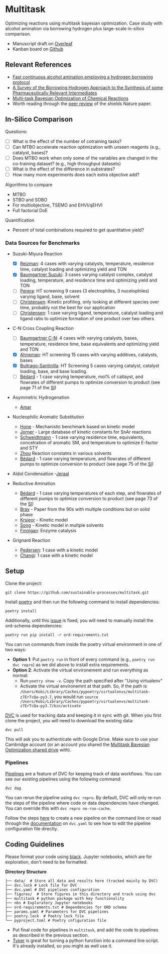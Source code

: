 # Multitask 

Optimizing reactions using multitask bayesian optimization. Case study with alcohol amination via borrowing hydrogen  plus large-scale in-silico comparison.

* Manuscript draft on [Overleaf](https://www.overleaf.com/project/608a83b48a501409d68c2f69)
* Kanban board on [Github](https://github.com/sustainable-processes/multitask/projects)

## Relevant References

- [Fast continuous alcohol amination employing a hydrogen borrowing protocol](https://pubs.rsc.org/en/content/articlelanding/2019/gc/c8gc03328e#!divAbstract)
- [A Survey of the Borrowing Hydrogen Approach to the Synthesis of some Pharmaceutically Relevant Intermediates](https://pubs.acs.org/doi/10.1021/acs.oprd.5b00199)
- [Multi-task Bayesian Optimization of Chemical Reactions](https://chemrxiv.org/articles/preprint/Multi-task_Bayesian_Optimization_of_Chemical_Reactions/13250216)
- Worth reading through the [peer review](https://static-content.springer.com/esm/art%3A10.1038%2Fs41586-021-03213-y/MediaObjects/41586_2021_3213_MOESM2_ESM.pdf) of the shields Nature paper.

## In-Silico Comparison

Questions:
- [ ] What is the effect of the number of cotraining tasks?
- [ ] Can MTBO accelerate reaction optimization with unseen reagents (e.g., catalyst, bases)?
- [ ] Does MTBO work when only some of the variables are changed in the co-training dataset? (e.g., high throughput datasets)
- [ ] What is the effect of the difference in substrates?
- [ ] How many more experiments does each extra objective add?

Algorithms to compare
- MTBO
- STBO and SOBO 
- For multiobjective, TSEMO and EHVI/qEHVI
- Full factorial DoE

Quantification
- Percent of total combinations required to get quantitative yield?
### Data Sources for Benchmarks

* Suzuki-Miyura Reaction
    - [x] [Reizman](https://gosummit.readthedocs.io/en/latest/experiments_benchmarks/implemented_benchmarks.html#summit.benchmarks.ReizmanSuzukiEmulator): 4 cases with varying catalysts, temperature, residence time, catalyst loading and optimizing yield and TON
    - [x] [Baumgartner Suzuki](https://pubs.rsc.org/en/content/articlelanding/2018/RE/C8RE00032H#!divAbstract): 3 cases varying catalyst complex, catalyst loading, temperature, and residence time and optimizing yield and TON
    - [ ] [Perera](http://www.sciencemag.org/lookup/doi/10.1126/science.aap9112): HT screening 9 cases (3 electrophiles, 3 nucelophiles) varying ligand, base, solvent
    - [ ] [Christensen](https://pubs.rsc.org/en/content/articlelanding/2019/re/c9re00086k#!divAbstract): Kinetic profiling, only looking at different species over time, probably not the best for our application
    - [ ] [Christensen](https://chemrxiv.org/articles/preprint/Data-science_driven_autonomous_process_optimization/13146404): 1 case varying ligand, temperature, catalyst loading and ligand ratio to optimize formation of one product over two others

* C-N Cross Coupling Reaction
    - [ ] [Baumgartner C-N](https://pubs.acs.org/doi/10.1021/acs.oprd.9b00236): 4 cases with varying catalysts, bases, temperature, residence time, base equivalents and optimizing yield and TON
    - [x] [Ahneman](https://science.sciencemag.org/content/360/6385/186): HT screening 15 cases with varying additives, catalysts, bases
    - [x] [Buitrago-Santinilla](https://science.sciencemag.org/content/347/6217/49): HT Screening 5 cases varying  catalyst, catalyst loading, base, and base loading.
    - [ ] [Bédard](https://science.sciencemag.org/content/361/6408/1220.full) - 1 case varying temperature, mol% of catlayst, and flowrates of different pumps to optimize conversion to product (see page 71 of the [SI](https://science.sciencemag.org/content/sci/suppl/2018/09/19/361.6408.1220.DC1/aat0650_Bedard_SM.pdf))
    
* Asymmetric Hydrogenation
    - [Amar](https://pubs.rsc.org/en/content/articlehtml/2019/sc/c9sc01844a)
    
* Nucleophilic Aromatic Substitution
    - [Hone](https://gosummit.readthedocs.io/en/latest/experiments_benchmarks/implemented_benchmarks.html#snar-benchmark) - Mechanistic benchmark based on kinetic model
    - [Jorner](https://pubs.rsc.org/en/content/articlelanding/2021/SC/d0sc04896h#!divAbstract) - Large database of kinetic constants for SnAr reactions
    - [Schweidtmann](https://www.sciencedirect.com/science/article/pii/S1385894718312634) - 1 case varying residence time, equivalents, concetration of aromatic SM, and temperature to optimize E-factor and STY
    - [Zhou](https://www.sciencedirect.com/science/article/pii/S0009250913007550?via%3Dihub#bib6) Reaction constatns in various solvents
    - [Bédard](https://science.sciencemag.org/content/361/6408/1220.full) - 1 case varying temperature, and flowrates of different pumps to optimize conversion to product (see page 75 of the [SI](https://science.sciencemag.org/content/sci/suppl/2018/09/19/361.6408.1220.DC1/aat0650_Bedard_SM.pdf))
  
* Aldol Condensation
    -[Jeraal](https://chemistry-europe.onlinelibrary.wiley.com/doi/full/10.1002/cmtd.202000044)
  
* Reductive Amination
    - [Bédard](https://science.sciencemag.org/content/361/6408/1220.full) - 1 case varying temperatures of each step, and flowrates of different pumps to optimize conversion to product (see page 73 of the [SI](https://science.sciencemag.org/content/sci/suppl/2018/09/19/361.6408.1220.DC1/aat0650_Bedard_SM.pdf))
    - [Bray](https://www.sciencedirect.com/science/article/pii/0040403995009459) - Paper from the 90s with multiple conditions but on solid phase
    - [Krsieor](https://www.sciencedirect.com/science/article/pii/S0009250920307193) - Kinetic model
    - [Song](https://www.sciencedirect.com/science/article/pii/S2468823118302062) - Kinetic model in multple solvents
    - [Finnigan](https://pubs.acs.org/doi/full/10.1021/acs.oprd.0c00075): Enzyme catalysis
  
* Grignard Reaction
    - [Pedersen](https://pubs.acs.org/doi/full/10.1021/acs.iecr.8b00564): 1 case with a kinetic model
    - [Changi](https://pubs.acs.org/doi/full/10.1021/acs.oprd.5b00281): 1 case with a kinetic model

## Setup

Clone the project:

    git clone https://github.com/sustainable-processes/multitask.git

Install [poetry](https://python-poetry.org/docs/) and then run the following command to install dependencies:

    poetry install

Additionally, until this [issue](https://github.com/open-reaction-database/ord-schema/issues/600) is fixed, you will need to manually install the ord-schema dependencies:
    
    poetry run pip install -r ord-requirements.txt

You can run commands from inside the poetry virtual environment in one of two ways:

  - **Option 1**: Put `poetry run` in front of every command (e.g., `poetry run dvc repro`) as we did above to install extra requirements.
  - **Option 2**: Activate the virtual environement and run everything as normal:
      - Run `poetry show -v`. Copy the path specified after "Using virtualenv"
      - Activate the virtual environemnt at that path. So, if the path is `/Users/Kobi/Library/Caches/pypoetry/virtualenvs/multitask-z7ErTcQa-py3.7`, you would run `source /Users/Kobi/Library/Caches/pypoetry/virtualenvs/multitask-z7ErTcQa-py3.7/bin/activate`
  
[DVC](https://dvc.org/doc) is used for tracking data and keeping it in sync with git. When you first clone the project, you will need to download the existing data:

    dvc pull

This will ask you to authenticate with Google Drive. Make sure to use your Cambridge account (or an account you shared the [Multitask Bayesian Optimization shared drive](https://drive.google.com/drive/u/2/folders/0AGWGXkw78NfUUk9PVA) with).

### Pipelines

[Pipelines](https://dvc.org/doc/start/data-pipelines#get-started-data-pipelines) are a feature of DVC for keeping track of data workflows.  You can see our existing pipelines using the following command:

    dvc dag

You can rerun the pipeline using `dvc repro`. By default, DVC will only re-run the steps of the pipeline where code or data dependencies have changed.   You can override this with `dvc repro no-run-cache`.

Follow the steps [here](https://dvc.org/doc/start/data-pipelines#get-started-data-pipelines) to create a new pipeline on the command line or read through the [documentation](https://dvc.org/doc/user-guide/project-structure/pipelines-files) on `dvc.yaml` to see how to edit the pipeline configuration file directly. 

## Coding Guidelines

Please format your code using [black](https://github.com/psf/black). Jupyter notebooks, which are for exploration, don't need to be formatted.

**Directory Structure**
```
├── data/  # Store all data and results here (tracked mainly by DVC)
├── dvc.lock # Lock file for DVC
├── dvc.yaml # DVC pipelines configuration
├── figures/  # Store figures in this directory and track using dvc
├── multitask # python package with key functionality
├── nbs # Exploratory Jupyter notebooks
├── ord-requirements.txt # Dependencies for ORD schema
├── params.yaml # Parameters for DVC pipelines
├── poetry.lock  # Poetry lock file
└── pyproject.toml # Poetry cnfiguration file
```
* Put final code for pipelines in `multitask`, and add the code to pipelines as described in the previous section.
* [Typer](https://typer.tiangolo.com/tutorial/first-steps/) is great for turning a python function into a command line script. It's already installed, so you might as well use it.



